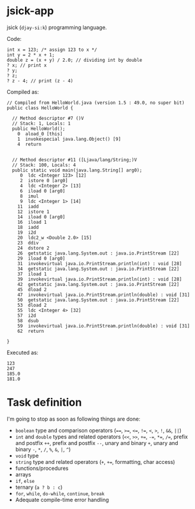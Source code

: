 jsick-app
=========

jsick (`djay-si:k`) programming language.

Code:

    int x = 123; /* assign 123 to x */
    int y = 2 * x + 1;
    double z = (x + y) / 2.0; // dividing int by double
    ? x; // print x
    ? y;
    ? z;
    ? z - 4; // print (z - 4) 

Compiled as:

    // Compiled from HelloWorld.java (version 1.5 : 49.0, no super bit)
    public class HelloWorld {
      
      // Method descriptor #7 ()V
      // Stack: 1, Locals: 1
      public HelloWorld();
        0  aload_0 [this]
        1  invokespecial java.lang.Object() [9]
        4  return

      
      // Method descriptor #11 ([Ljava/lang/String;)V
      // Stack: 100, Locals: 4
      public static void main(java.lang.String[] arg0);
         0  ldc <Integer 123> [12]
         2  istore 0 [arg0]
         4  ldc <Integer 2> [13]
         6  iload 0 [arg0]
         8  imul
         9  ldc <Integer 1> [14]
        11  iadd
        12  istore 1
        14  iload 0 [arg0]
        16  iload 1
        18  iadd
        19  i2d
        20  ldc2_w <Double 2.0> [15]
        23  ddiv
        24  dstore 2
        26  getstatic java.lang.System.out : java.io.PrintStream [22]
        29  iload 0 [arg0]
        31  invokevirtual java.io.PrintStream.println(int) : void [28]
        34  getstatic java.lang.System.out : java.io.PrintStream [22]
        37  iload 1
        39  invokevirtual java.io.PrintStream.println(int) : void [28]
        42  getstatic java.lang.System.out : java.io.PrintStream [22]
        45  dload 2
        47  invokevirtual java.io.PrintStream.println(double) : void [31]
        50  getstatic java.lang.System.out : java.io.PrintStream [22]
        53  dload 2
        55  ldc <Integer 4> [32]
        57  i2d
        58  dsub
        59  invokevirtual java.io.PrintStream.println(double) : void [31]
        62  return

    }

Executed as:

    123
    247
    185.0
    181.0

Task definition
===============
I'm going to stop as soon as following things are done:

 * `boolean` type and comparison operators (`==`, `>=`, `<=`, `!=`, `<`, `>`, `!`, `&&`, `||`)
 * `int` and `double` types and related operators (`<<`, `>>`, `+=`, `-=`, `*=`, `/=`, prefix and postfix `++`, prefix and postfix `--`, unary and binary `+`, unary and binary `-`, `*`, `/`, `%`, `&`, `|`, `^`)
 * `void` type
 * `string` type and related operators (`+`, `+=`, formatting, char access)
 * functions/procedures
 * arrays
 * `if`, `else`
 * ternary (`a ? b : c`)
 * `for`, `while`, `do-while`, `continue`, `break`
 * Adequate compile-time error handling

